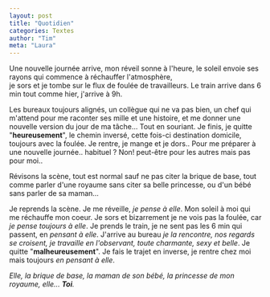 ```yaml
---
layout: post
title: "Quotidien"
categories: Textes
author: "Tim"
meta: "Laura"
---
```




Une nouvelle journée arrive, mon réveil sonne à l'heure, le soleil envoie ses rayons qui commence à réchauffer l'atmosphère,   
je sors et je tombe sur le flux de foulée de travailleurs. Le train arrive dans 6 min tout comme hier, j'arrive à 9h.   

Les bureaux toujours alignés, un collègue qui ne va pas bien, un chef qui m'attend pour me raconter ses mille et une histoire, et me donner une nouvelle version du jour de ma tâche... Tout en souriant. Je finis, je quitte "**heureusement**", le chemin inversé, cette fois-ci destination domicile, toujours avec la foulée. Je rentre, je mange et je dors.. Pour me préparer à une nouvelle journée.. habituel ? Non! peut-être pour les autres mais pas pour moi..   

Révisons la scène, tout est normal sauf ne pas citer la brique de base, tout comme parler d'une royaume sans citer sa belle princesse, ou d'un bébé sans parler de sa maman...   

Je reprends la scène. Je me réveille, *je pense à elle*. Mon soleil à moi qui me réchauffe mon coeur. Je sors et bizarrement je ne vois pas la foulée, car *je pense toujours à elle*. Je prends le train, je ne sent pas les 6 min qui passent, en *pensant à elle*. J'arrive au bureau *je la rencontre, nos regards se croisent, je travaille en l'observant, toute charmante, sexy et belle*. Je quitte "**malheureusement**". Je fais le trajet en inverse, je rentre chez moi mais toujours *en pensant à elle*.    

*Elle, la brique de base, la maman de son bébé, la princesse de mon royaume, elle... **Toi**.* 
